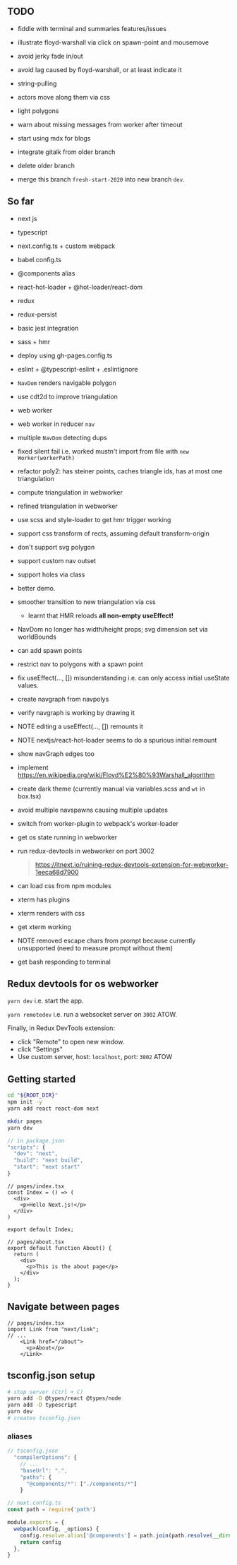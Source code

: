 ## TODO

- fiddle with terminal and summaries features/issues

- illustrate floyd-warshall via click on spawn-point and mousemove
- avoid jerky fade in/out
- avoid lag caused by floyd-warshall, or at least indicate it

- string-pulling
- actors move along them via css
- light polygons
- warn about missing messages from worker after timeout

- start using mdx for blogs
- integrate gitalk from older branch
- delete older branch
- merge this branch `fresh-start-2020` into new branch `dev`.

## So far

- next js
- typescript
- next.config.ts + custom webpack
- babel.config.ts
- @components alias
- react-hot-loader + @hot-loader/react-dom
- redux
- redux-persist
- basic jest integration
- sass + hmr
- deploy using gh-pages.config.ts
- eslint + @typescript-eslint + .eslintignore
- `NavDom` renders navigable polygon
- use cdt2d to improve triangulation
- web worker
- web worker in reducer `nav`
- multiple `NavDom` detecting dups
- fixed silent fail i.e. worked mustn't import from file with `new Worker(workerPath)`
- refactor poly2: has steiner points, caches triangle ids, has at most one triangulation
- compute triangulation in webworker
- refined triangulation in webworker
- use scss and style-loader to get hmr trigger working
- support css transform of rects, assuming default transform-origin
- don't support svg polygon
- support custom nav outset
- support holes via class
- better demo.
- smoother transition to new triangulation via css
  - learnt that HMR reloads __all non-empty useEffect!__
- NavDom no longer has width/height props; svg dimension set via worldBounds
- can add spawn points
- restrict nav to polygons with a spawn point
- fix useEffect(..., []) misunderstanding i.e. can only access initial useState values.
- create navgraph from navpolys
- verify navgraph is working by drawing it
- NOTE editing a useEffect(..., []) remounts it
- NOTE nextjs/react-hot-loader seems to do a spurious initial remount
- show navGraph edges too
- implement https://en.wikipedia.org/wiki/Floyd%E2%80%93Warshall_algorithm
- create dark theme (currently manual via variables.scss and `wt` in box.tsx)
- avoid multiple navspawns causing multiple updates

- switch from worker-plugin to webpack's worker-loader
- get os state running in webworker
- run redux-devtools in webworker on port 3002
  > https://itnext.io/ruining-redux-devtools-extension-for-webworker-1eeca68d7900
- can load css from npm modules
- xterm has plugins
- xterm renders with css
- get xterm working
- NOTE removed escape chars from prompt because currently unsupported (need to measure prompt without them)
- get bash responding to terminal


## Redux devtools for os webworker

`yarn dev` i.e. start the app.

`yarn remotedev` i.e. run a websocket server on `3002` ATOW.

Finally, in Redux DevTools extension:
   - click "Remote" to open new window.
   - click "Settings"
   - Use custom server, host: `localhost`, port: `3002` ATOW

## Getting started

```sh
cd "${ROOT_DIR}"
npm init -y
yarn add react react-dom next

mkdir pages
yarn dev
```

```js
// in package.json
"scripts": {
  "dev": "next",
  "build": "next build",
  "start": "next start"
}
```

```tsx
// pages/index.tsx
const Index = () => (
  <div>
    <p>Hello Next.js!</p>
  </div>
)

export default Index;

// pages/about.tsx
export default function About() {
  return (
    <div>
      <p>This is the about page</p>
    </div>
  );
}
```

## Navigate between pages

```tsx
// pages/index.tsx
import Link from "next/link";
// ...
    <Link href="/about">
      <p>About</p>
    </Link>
```

## tsconfig.json setup

```sh
# stop server (Ctrl + C)
yarn add -D @types/react @types/node
yarn add -D typescript
yarn dev
# creates tsconfig.json
```

### aliases

```js
// tsconfig.json
  "compilerOptions": {
    // ...
    "baseUrl": ".",
    "paths": {
      "@components/*": ["./components/*"]
    }
```

```js
// next.config.ts
const path = require('path')

module.exports = {
  webpack(config, _options) {
    config.resolve.alias['@components'] = path.join(path.resolve(__dirname), 'components')
    return config
  },
}
```
